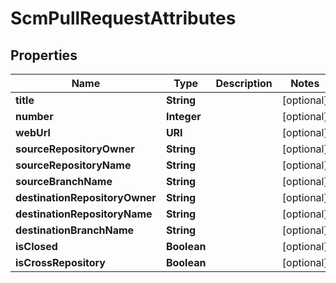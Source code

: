 

# ScmPullRequestAttributes


## Properties

| Name | Type | Description | Notes |
|------------ | ------------- | ------------- | -------------|
|**title** | **String** |  |  [optional] |
|**number** | **Integer** |  |  [optional] |
|**webUrl** | **URI** |  |  [optional] |
|**sourceRepositoryOwner** | **String** |  |  [optional] |
|**sourceRepositoryName** | **String** |  |  [optional] |
|**sourceBranchName** | **String** |  |  [optional] |
|**destinationRepositoryOwner** | **String** |  |  [optional] |
|**destinationRepositoryName** | **String** |  |  [optional] |
|**destinationBranchName** | **String** |  |  [optional] |
|**isClosed** | **Boolean** |  |  [optional] |
|**isCrossRepository** | **Boolean** |  |  [optional] |



